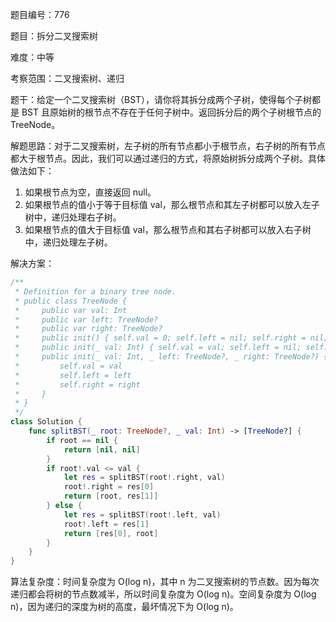 题目编号：776

题目：拆分二叉搜索树

难度：中等

考察范围：二叉搜索树、递归

题干：给定一个二叉搜索树（BST），请你将其拆分成两个子树，使得每个子树都是 BST 且原始树的根节点不存在于任何子树中。返回拆分后的两个子树根节点的 TreeNode。

解题思路：对于二叉搜索树，左子树的所有节点都小于根节点，右子树的所有节点都大于根节点。因此，我们可以通过递归的方式，将原始树拆分成两个子树。具体做法如下：

1. 如果根节点为空，直接返回 null。
2. 如果根节点的值小于等于目标值 val，那么根节点和其左子树都可以放入左子树中，递归处理右子树。
3. 如果根节点的值大于目标值 val，那么根节点和其右子树都可以放入右子树中，递归处理左子树。

解决方案：

```swift
/**
 * Definition for a binary tree node.
 * public class TreeNode {
 *     public var val: Int
 *     public var left: TreeNode?
 *     public var right: TreeNode?
 *     public init() { self.val = 0; self.left = nil; self.right = nil; }
 *     public init(_ val: Int) { self.val = val; self.left = nil; self.right = nil; }
 *     public init(_ val: Int, _ left: TreeNode?, _ right: TreeNode?) {
 *         self.val = val
 *         self.left = left
 *         self.right = right
 *     }
 * }
 */
class Solution {
    func splitBST(_ root: TreeNode?, _ val: Int) -> [TreeNode?] {
        if root == nil {
            return [nil, nil]
        }
        if root!.val <= val {
            let res = splitBST(root!.right, val)
            root!.right = res[0]
            return [root, res[1]]
        } else {
            let res = splitBST(root!.left, val)
            root!.left = res[1]
            return [res[0], root]
        }
    }
}
```

算法复杂度：时间复杂度为 O(log n)，其中 n 为二叉搜索树的节点数。因为每次递归都会将树的节点数减半，所以时间复杂度为 O(log n)。空间复杂度为 O(log n)，因为递归的深度为树的高度，最坏情况下为 O(log n)。